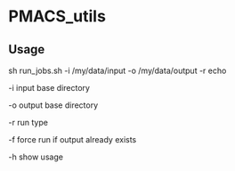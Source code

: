 # PMACS_utils

## Usage
sh run_jobs.sh -i /my/data/input -o /my/data/output -r echo 

-i input base directory

-o output base directory

-r run type

-f force run if output already exists

-h show usage
